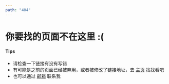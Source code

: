 ```yaml
---
path: "404"
---
```


# 你要找的页面不在这里 :(

#### Tips

- 请检查一下链接有没有写错
- 有可能是之前的页面已经被弃用，或者被修改了链接地址，去 [主页](/) 找找看吧
- 也可以通过 [邮箱](mailto:liangfengning@foxmail.com) 联系我
